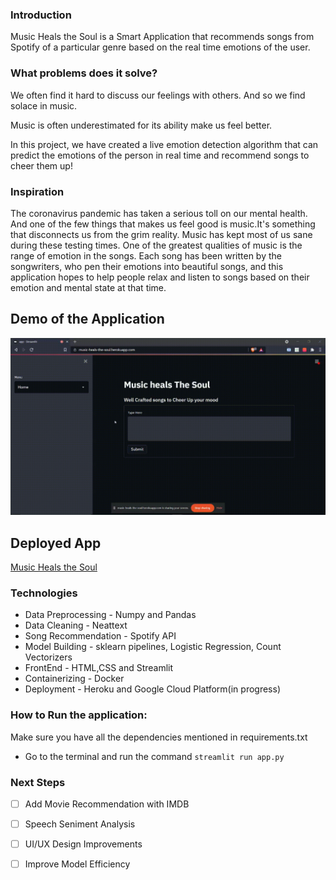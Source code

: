 
### Introduction

Music Heals the Soul is a Smart Application that recommends songs from Spotify of a particular genre based on the real time emotions of the user.

### What problems does it solve?

We often find it hard to discuss our feelings with others. And so we find solace in music.

Music is often underestimated for its ability make us feel better.

In this project, we have created a live emotion detection algorithm that can predict the emotions of the person in real time and recommend songs to cheer them up!

### Inspiration

The coronavirus pandemic has taken a serious toll on our mental health. And one of the few things that makes us feel good is music.It's something that disconnects us from the grim reality. Music has kept most of us sane during these testing times. One of the greatest qualities of music is the range of emotion in the songs. Each song has been written by the songwriters, who pen their emotions into beautiful songs, and this application hopes to help people relax and listen to songs based on their emotion and mental state at that time.

## Demo of the Application
<img src = 'appdemo.gif'>

## Deployed App

<a href = "http://music-heals-the-soul.herokuapp.com/">Music Heals the Soul</a>

### Technologies 
- Data Preprocessing - Numpy and Pandas
- Data Cleaning - Neattext
- Song Recommendation - Spotify API
- Model Building - sklearn pipelines, Logistic Regression, Count Vectorizers
- FrontEnd - HTML,CSS and Streamlit
- Containerizing - Docker
- Deployment - Heroku and Google Cloud Platform(in progress)

### How to Run the application:
Make sure you have all the dependencies mentioned in requirements.txt
- Go to the terminal and run the command `streamlit run app.py`

### Next Steps

- [ ] Add Movie Recommendation with IMDB
- [ ] Speech Seniment Analysis
- [ ] UI/UX Design Improvements
- [ ] Improve Model Efficiency

